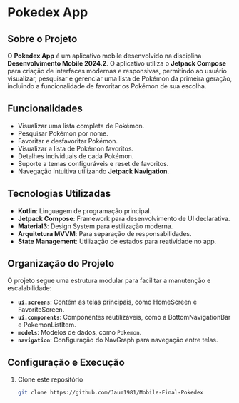 # Pokedex App 

## Sobre o Projeto

O **Pokedex App** é um aplicativo mobile desenvolvido na disciplina **Desenvolvimento Mobile 2024.2**. O aplicativo utiliza o **Jetpack Compose** para criação de interfaces modernas e responsivas, permitindo ao usuário visualizar, pesquisar e gerenciar uma lista de Pokémon da primeira geração, incluindo a funcionalidade de favoritar os Pokémon de sua escolha.

## Funcionalidades

- Visualizar uma lista completa de Pokémon.
- Pesquisar Pokémon por nome.
- Favoritar e desfavoritar Pokémon.
- Visualizar a lista de Pokémon favoritos.
- Detalhes individuais de cada Pokémon.
- Suporte a temas configuráveis e reset de favoritos.
- Navegação intuitiva utilizando **Jetpack Navigation**.

## Tecnologias Utilizadas

- **Kotlin**: Linguagem de programação principal.
- **Jetpack Compose**: Framework para desenvolvimento de UI declarativa.
- **Material3**: Design System para estilização moderna.
- **Arquitetura MVVM**: Para separação de responsabilidades.
- **State Management**: Utilização de estados para reatividade no app.

## Organização do Projeto

O projeto segue uma estrutura modular para facilitar a manutenção e escalabilidade:

- **`ui.screens`**: Contém as telas principais, como HomeScreen e FavoriteScreen.
- **`ui.components`**: Componentes reutilizáveis, como a BottomNavigationBar e PokemonListItem.
- **`models`**: Modelos de dados, como `Pokemon`.
- **`navigation`**: Configuração do NavGraph para navegação entre telas.

## Configuração e Execução

1. Clone este repositório
   ```bash
   git clone https://github.com/Jaum1981/Mobile-Final-Pokedex
   ```
